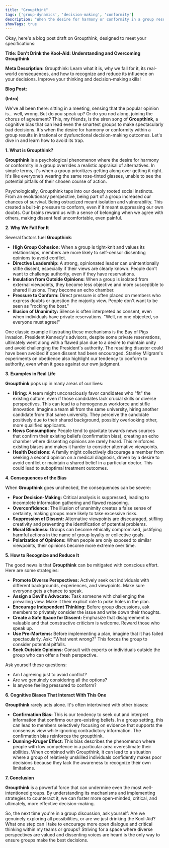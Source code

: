 ```yaml
---
title: "Groupthink"
tags: ['group-dynamics', 'decision-making', 'conformity']
description: "When the desire for harmony or conformity in a group results in irrational or dysfunctional decision-making outcomes."
showTags: true
---
```


Okay, here's a blog post draft on Groupthink, designed to meet your specifications:

**Title: Don't Drink the Kool-Aid: Understanding and Overcoming Groupthink**

**Meta Description:** Groupthink: Learn what it is, why we fall for it, its real-world consequences, and how to recognize and reduce its influence on your decisions. Improve your thinking and decision-making skills!

**Blog Post:**

**(Intro)**

We've all been there: sitting in a meeting, sensing that the popular opinion is… well, wrong. But do you speak up? Or do you nod along, joining the chorus of agreement? This, my friends, is the siren song of **Groupthink**, a cognitive bias that can lead even the smartest groups to make spectacularly bad decisions. It's when the desire for harmony or conformity within a group results in irrational or dysfunctional decision-making outcomes. Let's dive in and learn how to avoid its trap.

**1. What is Groupthink?**

**Groupthink** is a psychological phenomenon where the desire for harmony or conformity in a group overrides a realistic appraisal of alternatives. In simple terms, it's when a group prioritizes getting along over getting it right. It's like everyone’s wearing the same rose-tinted glasses, unable to see the potential pitfalls of their chosen course of action.

Psychologically, Groupthink taps into our deeply rooted social instincts. From an evolutionary perspective, being part of a group increased our chances of survival. Being ostracized meant isolation and vulnerability. This created a built-in pressure to conform, even if it meant suppressing our own doubts. Our brains reward us with a sense of belonging when we agree with others, making dissent feel uncomfortable, even painful.

**2. Why We Fall For It**

Several factors fuel **Groupthink**:

*   **High Group Cohesion:** When a group is tight-knit and values its relationships, members are more likely to self-censor dissenting opinions to avoid conflict.
*   **Directive Leadership:** A strong, opinionated leader can unintentionally stifle dissent, especially if their views are clearly known. People don't want to challenge authority, even if they have reservations.
*   **Insulation from Outside Opinions:** When a group is isolated from external viewpoints, they become less objective and more susceptible to shared illusions. They become an echo chamber.
*   **Pressure to Conform:** Direct pressure is often placed on members who express doubts or question the majority view. People don't want to be seen as "rocking the boat."
*   **Illusion of Unanimity:** Silence is often interpreted as consent, even when individuals have private reservations. "Well, no one objected, so everyone must agree!"

One classic example illustrating these mechanisms is the Bay of Pigs invasion. President Kennedy's advisors, despite some private reservations, ultimately went along with a flawed plan due to a desire to maintain unity and avoid challenging the President's authority. The resulting disaster could have been avoided if open dissent had been encouraged. Stanley Milgram's experiments on obedience also highlight our tendency to conform to authority, even when it goes against our own judgment.

**3. Examples in Real Life**

**Groupthink** pops up in many areas of our lives:

*   **Hiring:** A team might unconsciously favor candidates who "fit" the existing culture, even if those candidates lack crucial skills or diverse perspectives. This can lead to a homogenous workforce and stifle innovation. Imagine a team all from the same university, hiring another candidate from that same university. They perceive the candidate positively due to their shared background, possibly overlooking other, more qualified applicants.
*   **News Consumption:** People tend to gravitate towards news sources that confirm their existing beliefs (confirmation bias), creating an echo chamber where dissenting opinions are rarely heard. This reinforces existing biases and makes it harder to consider alternative viewpoints.
*   **Health Decisions:** A family might collectively discourage a member from seeking a second opinion on a medical diagnosis, driven by a desire to avoid conflict or maintain a shared belief in a particular doctor. This could lead to suboptimal treatment outcomes.

**4. Consequences of the Bias**

When **Groupthink** goes unchecked, the consequences can be severe:

*   **Poor Decision-Making:** Critical analysis is suppressed, leading to incomplete information gathering and flawed reasoning.
*   **Overconfidence:** The illusion of unanimity creates a false sense of certainty, making groups more likely to take excessive risks.
*   **Suppression of Dissent:** Alternative viewpoints are discouraged, stifling creativity and preventing the identification of potential problems.
*   **Moral Blindness:** Groups can become ethically compromised, justifying harmful actions in the name of group loyalty or collective goals.
*   **Polarization of Opinions:** When people are only exposed to similar viewpoints, their opinions become more extreme over time.

**5. How to Recognize and Reduce It**

The good news is that **Groupthink** can be mitigated with conscious effort. Here are some strategies:

*   **Promote Diverse Perspectives:** Actively seek out individuals with different backgrounds, experiences, and viewpoints. Make sure everyone gets a chance to speak.
*   **Assign a Devil's Advocate:** Task someone with challenging the prevailing view. Make it their explicit role to poke holes in the plan.
*   **Encourage Independent Thinking:** Before group discussions, ask members to privately consider the issue and write down their thoughts.
*   **Create a Safe Space for Dissent:** Emphasize that disagreement is valuable and that constructive criticism is welcome. Reward those who speak up.
*   **Use Pre-Mortems:** Before implementing a plan, imagine that it has failed spectacularly. Ask: "What went wrong?" This forces the group to consider potential pitfalls.
*   **Seek Outside Opinions:** Consult with experts or individuals outside the group who can offer a fresh perspective.

Ask yourself these questions:

*   Am I agreeing just to avoid conflict?
*   Are we genuinely considering all the options?
*   Is anyone feeling pressured to conform?

**6. Cognitive Biases That Interact With This One**

**Groupthink** rarely acts alone. It's often intertwined with other biases:

*   **Confirmation Bias:** This is our tendency to seek out and interpret information that confirms our pre-existing beliefs. In a group setting, this can lead to members selectively focusing on evidence that supports the consensus view while ignoring contradictory information. The confirmation bias reinforces the groupthink.
*   **Dunning-Kruger Effect:** This bias describes the phenomenon where people with low competence in a particular area overestimate their abilities. When combined with Groupthink, it can lead to a situation where a group of relatively unskilled individuals confidently makes poor decisions because they lack the awareness to recognize their own limitations.

**7. Conclusion**

**Groupthink** is a powerful force that can undermine even the most well-intentioned groups. By understanding its mechanisms and implementing strategies to counteract it, we can foster more open-minded, critical, and ultimately, more effective decision-making.

So, the next time you're in a group discussion, ask yourself: Are we genuinely exploring all possibilities, or are we just drinking the Kool-Aid? What one step can I take to encourage more open dialogue and critical thinking within my teams or groups? Striving for a space where diverse perspectives are valued and dissenting voices are heard is the only way to ensure groups make the best decisions.


